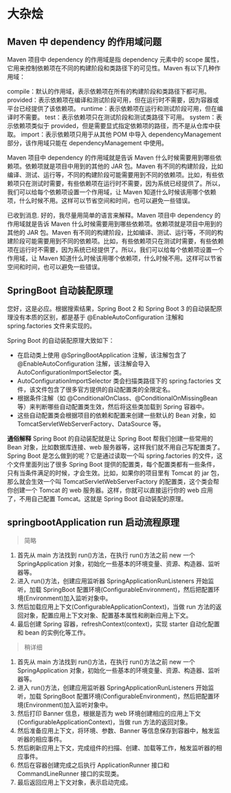 # 大杂烩

## Maven 中 dependency 的作用域问题

Maven 项目中 dependency 的作用域是指 dependency 元素中的 scope 属性，它用来控制依赖项在不同的构建阶段和类路径下的可见性。Maven 有以下几种作用域：

compile：默认的作用域，表示依赖项在所有的构建阶段和类路径下都可用。
provided：表示依赖项在编译和测试阶段可用，但在运行时不需要，因为容器或平台已经提供了该依赖项。
runtime：表示依赖项在运行和测试阶段可用，但在编译时不需要。
test：表示依赖项只在测试阶段和测试类路径下可用。
system：表示依赖项类似于 provided，但是需要显式指定依赖项的路径，而不是从仓库中获取。
import：表示依赖项只用于从其他 POM 中导入 dependencyManagement 部分，该作用域只能在 dependencyManagement 中使用。

Maven 项目中 dependency 的作用域就是告诉 Maven 什么时候需要用到哪些依赖项。依赖项就是项目中用到的其他的 JAR 包。Maven 有不同的构建阶段，比如编译、测试、运行等，不同的构建阶段可能需要用到不同的依赖项。比如，有些依赖项只在测试时需要，有些依赖项在运行时不需要，因为系统已经提供了。所以，我们可以给每个依赖项设置一个作用域，让 Maven 知道什么时候该用哪个依赖项，什么时候不用。这样可以节省空间和时间，也可以避免一些错误。

已收到消息. 好的，我尽量用简单的语言来解释。Maven 项目中 dependency 的作用域就是告诉 Maven 什么时候需要用到哪些依赖项。依赖项就是项目中用到的其他的 JAR 包。Maven 有不同的构建阶段，比如编译、测试、运行等，不同的构建阶段可能需要用到不同的依赖项。比如，有些依赖项只在测试时需要，有些依赖项在运行时不需要，因为系统已经提供了。所以，我们可以给每个依赖项设置一个作用域，让 Maven 知道什么时候该用哪个依赖项，什么时候不用。这样可以节省空间和时间，也可以避免一些错误。

## SpringBoot 自动装配原理

您好，这是必应。根据搜索结果，Spring Boot 2 和 Spring Boot 3 的自动装配原理没有本质的区别，都是基于 @EnableAutoConfiguration 注解和 spring.factories 文件来实现的。

Spring Boot 的自动装配原理大致如下：

-   在启动类上使用 @SpringBootApplication 注解，该注解包含了 @EnableAutoConfiguration 注解，该注解会导入 AutoConfigurationImportSelector 类。
-   AutoConfigurationImportSelector 类会扫描类路径下的 spring.factories 文件，该文件包含了很多官方提供的自动配置类的全限定名。
-   根据条件注解（如 @ConditionalOnClass、@ConditionalOnMissingBean 等）来判断哪些自动配置类生效，然后将这些类加载到 Spring 容器中。
-   这些自动配置类会根据项目的依赖和配置来创建一些默认的 Bean 对象，如 TomcatServletWebServerFactory、DataSource 等。

**通俗解释**
Spring Boot 的自动装配就是让 Spring Boot 帮我们创建一些常用的 Bean 对象，比如数据库连接、web 服务器等，这样我们就不用自己写配置类了。Spring Boot 是怎么做到的呢？它是通过读取一个叫 spring.factories 的文件，这个文件里面列出了很多 Spring Boot 提供的配置类，每个配置类都有一些条件，只有当条件满足的时候，才会生效。比如，如果你的项目里有 Tomcat 的 jar 包，那么就会生效一个叫 TomcatServletWebServerFactory 的配置类，这个类会帮你创建一个 Tomcat 的 web 服务器。这样，你就可以直接运行你的 web 应用了，不用自己配置 Tomcat。这就是 Spring Boot 自动装配的原理。

## springbootApplication run 启动流程原理

> 简略

1. 首先从 main 方法找到 run()方法，在执行 run()方法之前 new 一个 SpringApplication 对象，初始化一些基本的环境变量、资源、构造器、监听器等。
2. 进入 run()方法，创建应用监听器 SpringApplicationRunListeners 开始监听，加载 SpringBoot 配置环境(ConfigurableEnvironment)，然后把配置环境(Environment)加入监听对象中。
3. 然后加载应用上下文(ConfigurableApplicationContext)，当做 run 方法的返回对象，配置应用上下文对象、配置基本属性和刷新应用上下文。
4. 最后创建 Spring 容器，refreshContext(context)，实现 starter 自动化配置和 bean 的实例化等工作。

> 稍详细

1. 首先从 main 方法找到 run()方法，在执行 run()方法之前 new 一个 SpringApplication 对象，初始化一些基本的环境变量、资源、构造器、监听器等。
2. 进入 run()方法，创建应用监听器 SpringApplicationRunListeners 开始监听，加载 SpringBoot 配置环境(ConfigurableEnvironment)，然后把配置环境(Environment)加入监听对象中。
3. 然后打印 Banner 信息，根据是否为 web 环境创建相应的应用上下文(ConfigurableApplicationContext)，当做 run 方法的返回对象。
4. 然后准备应用上下文，将环境、参数、Banner 等信息保存到容器中，触发监听器的相应事件。
5. 然后刷新应用上下文，完成组件的扫描、创建、加载等工作，触发监听器的相应事件。
6. 然后在容器创建完成之后执行 ApplicationRunner 接口和 CommandLineRunner 接口的实现类。
7. 最后返回应用上下文对象，表示启动完成。


